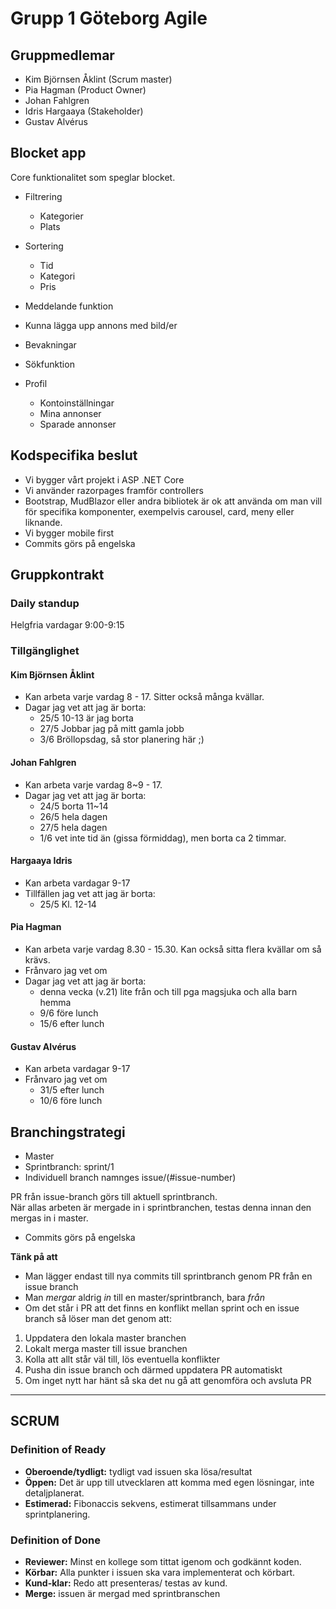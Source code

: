 # Grupp 1 Göteborg Agile

## Gruppmedlemar

 - Kim Björnsen Åklint (Scrum master)
 - Pia Hagman (Product Owner)
 - Johan Fahlgren 
 - Idris Hargaaya (Stakeholder)
 - Gustav Alvérus

## Blocket app

Core funktionalitet som speglar blocket. 

- Filtrering 
  - Kategorier
  - Plats

- Sortering
  - Tid
  - Kategori
  - Pris

- Meddelande funktion
- Kunna lägga upp annons med bild/er
- Bevakningar
- Sökfunktion
- Profil
  - Kontoinställningar
  - Mina annonser
  - Sparade annonser

## Kodspecifika beslut
- Vi bygger vårt projekt i ASP .NET Core
- Vi använder razorpages framför controllers
- Bootstrap, MudBlazor eller andra bibliotek är ok att använda om man vill för specifika komponenter, exempelvis carousel, card, meny eller liknande.
- Vi bygger mobile first
- Commits görs på engelska

## Gruppkontrakt

### Daily standup

Helgfria vardagar 9:00-9:15

### Tillgänglighet

#### Kim Björnsen Åklint
  - Kan arbeta varje vardag 8 - 17. Sitter också många kvällar.
  - Dagar jag vet att jag är borta:
    - 25/5 10-13 är jag borta
    - 27/5 Jobbar jag på mitt gamla jobb
    - 3/6 Bröllopsdag, så stor planering här ;)

#### Johan Fahlgren
  - Kan arbeta varje vardag 8~9 - 17.
  - Dagar jag vet att jag är borta:
    - 24/5 borta 11~14
    - 26/5 hela dagen
    - 27/5 hela dagen
    - 1/6 vet inte tid än (gissa förmiddag), men borta ca 2 timmar.

#### Hargaaya Idris
  - Kan arbeta vardagar 9-17
  - Tillfällen jag vet att jag är borta: 
    - 25/5 Kl. 12-14

#### Pia Hagman
- Kan arbeta varje vardag 8.30 - 15.30. Kan också sitta flera kvällar om så krävs.
- Frånvaro jag vet om
- Dagar jag vet att jag är borta:
  - denna vecka (v.21) lite från och till pga magsjuka och alla barn hemma
  - 9/6 före lunch
  - 15/6 efter lunch

#### Gustav Alvérus
- Kan arbeta vardagar 9-17
- Frånvaro jag vet om
  - 31/5 efter lunch
  - 10/6 före lunch
 
    

## Branchingstrategi
- Master
 - Sprintbranch: sprint/1
  - Individuell branch namnges issue/(#issue-number)

PR från issue-branch görs till aktuell sprintbranch. <br>
När allas arbeten är mergade in i sprintbranchen, testas denna innan den mergas in i master.

- Commits görs på engelska

**Tänk på att**
- Man lägger endast till nya commits till sprintbranch genom PR från en issue branch
- Man _mergar_ aldrig _in_ till en master/sprintbranch, bara _från_
- Om det står i PR att det finns en konflikt mellan sprint och en issue branch så löser man det genom att:
1. Uppdatera den lokala master branchen
2. Lokalt merga master till issue branchen
3. Kolla att allt står väl till, lös eventuella konflikter
4. Pusha din issue branch och därmed uppdatera PR automatiskt
5. Om inget nytt har hänt så ska det nu gå att genomföra och avsluta PR 

___

## SCRUM

### Definition of Ready
- **Oberoende/tydligt:** tydligt vad issuen ska lösa/resultat 
- **Öppen:** Det är upp till utvecklaren att komma med egen lösningar, inte detaljplanerat.
- **Estimerad:** Fibonaccis sekvens, estimerat tillsammans under sprintplanering.  

### Definition of Done
- **Reviewer:** Minst en kollege som tittat igenom och godkännt koden.
- **Körbar:** Alla punkter i issuen ska vara implementerat och körbart.
- **Kund-klar:** Redo att presenteras/ testas av kund.
- **Merge:** issuen är mergad med sprintbranschen 
